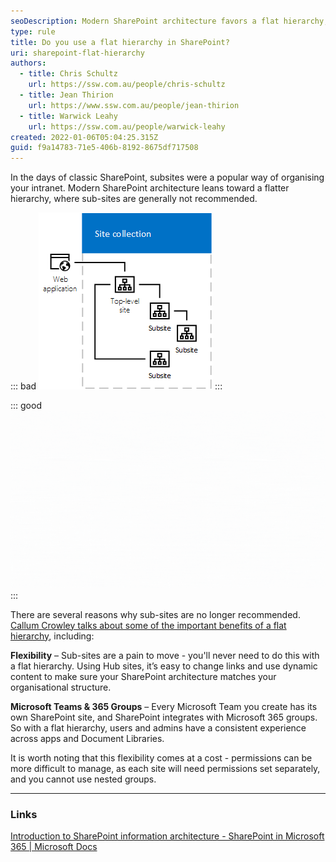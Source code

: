 ```yaml
---
seoDescription: Modern SharePoint architecture favors a flat hierarchy, abandoning subsites for greater flexibility and integration with Microsoft Teams and 365 Groups.
type: rule
title: Do you use a flat hierarchy in SharePoint?
uri: sharepoint-flat-hierarchy
authors:
  - title: Chris Schultz
    url: https://ssw.com.au/people/chris-schultz
  - title: Jean Thirion
    url: https://www.ssw.com.au/people/jean-thirion
  - title: Warwick Leahy
    url: https://ssw.com.au/people/warwick-leahy 
created: 2022-01-06T05:04:25.315Z
guid: f9a14783-71e5-406b-8192-8675df717508
---
```


In the days of classic SharePoint, subsites were a popular way of organising your intranet. Modern SharePoint architecture leans toward a flatter hierarchy, where sub-sites are generally not recommended.

<!--endintro-->

::: bad
![Figure: Bad example - Old SharePoint architecture](sharepoint-bad-architecture.gif)
:::

::: good
![Figure: Good example - A flat hierarchy with Hub sites allows great flexibility (animated gif)](flat-hierarchy.gif)
:::

There are several reasons why sub-sites are no longer recommended. [Callum Crowley talks about some of the important benefits of a flat hierarchy](https://callum.foo/2021/05/still-using-subsites-in-sharepoint-online-5-reasons-to-move-to-flat-architecture), including:

**Flexibility** – Sub-sites are a pain to move - you'll never need to do this with a flat hierarchy. Using Hub sites, it’s easy to change links and use dynamic content to make sure your SharePoint architecture matches your organisational structure.

**Microsoft Teams & 365 Groups** – Every Microsoft Team you create has its own SharePoint site, and SharePoint integrates with Microsoft 365 groups. So with a flat hierarchy, users and admins have a consistent experience across apps and Document Libraries.

It is worth noting that this flexibility comes at a cost - permissions can be more difficult to manage, as each site will need permissions set separately, and you cannot use nested groups.

---

### Links

[Introduction to SharePoint information architecture - SharePoint in Microsoft 365 | Microsoft Docs](https://docs.microsoft.com/en-us/sharepoint/information-architecture-modern-experience#guiding-principle-the-world-is-flat?WT.mc_id=M365-MVP-33518)
